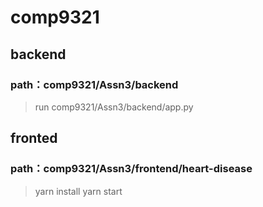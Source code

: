 # comp9321 
## backend
### path：comp9321/Assn3/backend
> run comp9321/Assn3/backend/app.py
## fronted ##
### path：comp9321/Assn3/frontend/heart-disease
> yarn install
> yarn start